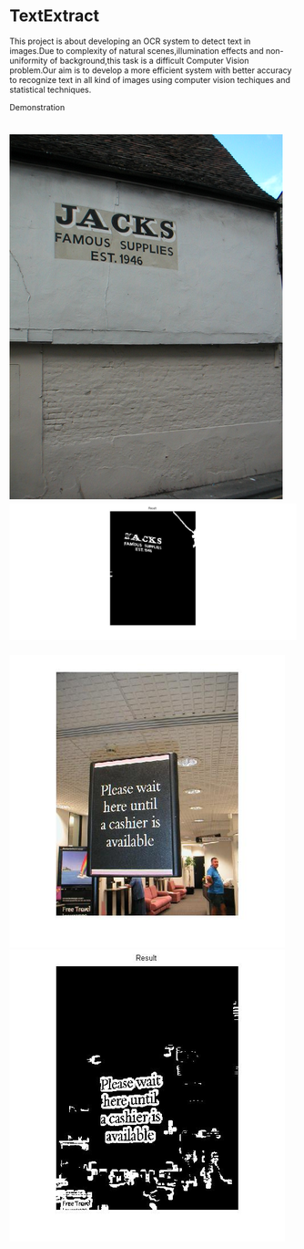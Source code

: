 TextExtract
===========

This project is about developing an OCR system to detect text in images.Due to complexity of natural scenes,illumination 
effects and non-uniformity of background,this task is a difficult Computer Vision problem.Our aim is to develop a more 
efficient system with better accuracy to recognize text in all kind of images using computer vision techiques and 
statistical techniques.

Demonstration

![solarized pallete](./testset/104.jpg)
![solarized pallete](./testset/result.jpg)
=============
![solarized pallete](./testset/sample2.jpg)
![solarized pallete](./testset/result2.jpg)





